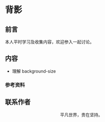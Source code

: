# 背影

## 前言

本人平时学习及收集内容，欢迎参入一起讨论。

## 内容

- 理解 background-size

### 参考资料

## 联系作者

<div align="center">
    <p>
        平凡世界，贵在坚持。
    </p>
    <img :src="$withBase('/about/contact.png')" />
</div>
